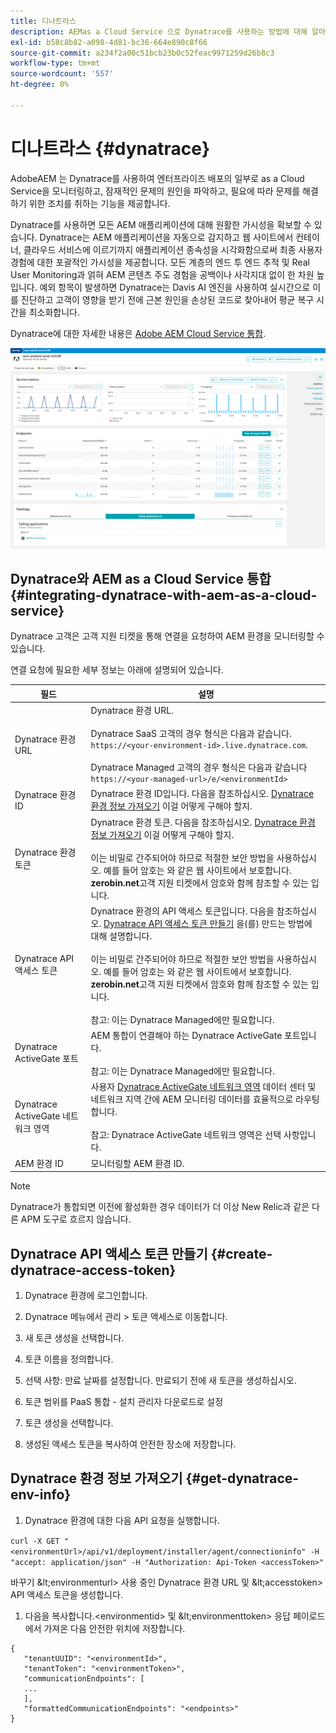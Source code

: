 ```yaml
---
title: 디나트라스
description: AEMas a Cloud Service 으로 Dynatrace를 사용하는 방법에 대해 알아보십시오.
exl-id: b58c8b82-a098-4d81-bc36-664e890c8f66
source-git-commit: a234f2a00c51bcb23b0c52feac9971259d26b8c3
workflow-type: tm+mt
source-wordcount: '557'
ht-degree: 0%

---
```


# 디나트라스 {#dynatrace}

AdobeAEM 는 Dynatrace를 사용하여 엔터프라이즈 배포의 일부로 as a Cloud Service을 모니터링하고, 잠재적인 문제의 원인을 파악하고, 필요에 따라 문제를 해결하기 위한 조치를 취하는 기능을 제공합니다.

Dynatrace를 사용하면 모든 AEM 애플리케이션에 대해 원활한 가시성을 확보할 수 있습니다. Dynatrace는 AEM 애플리케이션을 자동으로 감지하고 웹 사이트에서 컨테이너, 클라우드 서비스에 이르기까지 애플리케이션 종속성을 시각화함으로써 최종 사용자 경험에 대한 포괄적인 가시성을 제공합니다. 모든 계층의 엔드 투 엔드 추적 및 Real User Monitoring과 얽혀 AEM 콘텐츠 주도 경험을 공백이나 사각지대 없이 한 차원 높입니다. 예외 항목이 발생하면 Dynatrace는 Davis AI 엔진을 사용하여 실시간으로 이를 진단하고 고객이 영향을 받기 전에 근본 원인을 손상된 코드로 찾아내어 평균 복구 시간을 최소화합니다.

Dynatrace에 대한 자세한 내용은 [Adobe AEM Cloud Service 통합](https://www.dynatrace.com/hub/detail/adobe-experience-manager-1/).

![AEM 작성자 및 게시자 성능 지표](/help/implementing/cloud-manager/assets/dynatrace-performance-metrics.png)

## Dynatrace와 AEM as a Cloud Service 통합 {#integrating-dynatrace-with-aem-as-a-cloud-service}

Dynatrace 고객은 고객 지원 티켓을 통해 연결을 요청하여 AEM 환경을 모니터링할 수 있습니다.

연결 요청에 필요한 세부 정보는 아래에 설명되어 있습니다.

| **필드** | **설명** |
|---|---|
| Dynatrace 환경 URL | Dynatrace 환경 URL.<br><br>Dynatrace SaaS 고객의 경우 형식은 다음과 같습니다. `https://<your-environment-id>.live.dynatrace.com`.<br><br>Dynatrace Managed 고객의 경우 형식은 다음과 같습니다 `https://<your-managed-url>/e/<environmentId>` |
| Dynatrace 환경 ID | Dynatrace 환경 ID입니다. 다음을 참조하십시오. [Dynatrace 환경 정보 가져오기](#get-dynatrace-env-info) 이걸 어떻게 구해야 할지. |
| Dynatrace 환경 토큰 | Dynatrace 환경 토큰. 다음을 참조하십시오. [Dynatrace 환경 정보 가져오기](#get-dynatrace-env-info) 이걸 어떻게 구해야 할지.<br><br>이는 비밀로 간주되어야 하므로 적절한 보안 방법을 사용하십시오. 예를 들어 암호는 와 같은 웹 사이트에서 보호합니다. **zerobin.net**&#x200B;고객 지원 티켓에서 암호와 함께 참조할 수 있는 입니다. |
| Dynatrace API 액세스 토큰 | Dynatrace 환경의 API 액세스 토큰입니다.  다음을 참조하십시오. [Dynatrace API 액세스 토큰 만들기](#create-dynatrace-access-token) 을(를) 만드는 방법에 대해 설명합니다.<br><br>이는 비밀로 간주되어야 하므로 적절한 보안 방법을 사용하십시오. 예를 들어 암호는 와 같은 웹 사이트에서 보호합니다. **zerobin.net**&#x200B;고객 지원 티켓에서 암호와 함께 참조할 수 있는 입니다.<br><br>참고: 이는 Dynatrace Managed에만 필요합니다. |
| Dynatrace ActiveGate 포트 | AEM 통합이 연결해야 하는 Dynatrace ActiveGate 포트입니다.<br><br>참고: 이는 Dynatrace Managed에만 필요합니다. |
| Dynatrace ActiveGate 네트워크 영역 | 사용자 [Dynatrace ActiveGate 네트워크 영역](https://docs.dynatrace.com/docs/manage/network-zones) 데이터 센터 및 네트워크 지역 간에 AEM 모니터링 데이터를 효율적으로 라우팅합니다.<br><br>참고: Dynatrace ActiveGate 네트워크 영역은 선택 사항입니다. |
| AEM 환경 ID | 모니터링할 AEM 환경 ID. |

>[!NOTE]
>
>Dynatrace가 통합되면 이전에 활성화한 경우 데이터가 더 이상 New Relic과 같은 다른 APM 도구로 흐르지 않습니다.


## Dynatrace API 액세스 토큰 만들기 {#create-dynatrace-access-token}

1. Dynatrace 환경에 로그인합니다.
1. Dynatrace 메뉴에서 관리 > 토큰 액세스로 이동합니다.
1. 새 토큰 생성을 선택합니다.
1. 토큰 이름을 정의합니다.

1. 선택 사항: 만료 날짜를 설정합니다. 만료되기 전에 새 토큰을 생성하십시오.
1. 토큰 범위를 PaaS 통합 - 설치 관리자 다운로드로 설정
1. 토큰 생성을 선택합니다.
1. 생성된 액세스 토큰을 복사하여 안전한 장소에 저장합니다.


## Dynatrace 환경 정보 가져오기 {#get-dynatrace-env-info}

1. Dynatrace 환경에 대한 다음 API 요청을 실행합니다.

`curl -X GET "<environmentUrl>/api/v1/deployment/installer/agent/connectioninfo" -H "accept: application/json" -H "Authorization: Api-Token <accessToken>"`

바꾸기 \&lt;environmenturl> 사용 중인 Dynatrace 환경 URL 및 \&lt;accesstoken> API 액세스 토큰을 생성합니다.

1. 다음을 복사합니다.&lt;environmentid> 및 \&lt;environmenttoken> 응답 페이로드에서 가져온 다음 안전한 위치에 저장합니다.

```
{
   "tenantUUID": "<environmentId>",
   "tenantToken": "<environmentToken>",
   "communicationEndpoints": [
   ... 
   ],
   "formattedCommunicationEndpoints": "<endpoints>" 
}
```


